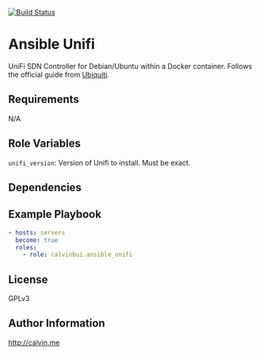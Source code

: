 [![Build Status](https://travis-ci.com/calvinbui/ansible-unifi.svg?branch=master)](https://travis-ci.com/calvinbui/ansible-unifi)

# Ansible Unifi

UniFi SDN Controller for Debian/Ubuntu within a Docker container. Follows the official guide from [Ubiquiti](https://help.ubnt.com/hc/en-us/articles/220066768-UniFi-How-to-Install-Update-via-APT-on-Debian-or-Ubuntu).

##  Requirements

N/A

## Role Variables

`unifi_version`: Version of Unifi to install. Must be exact.

## Dependencies


## Example Playbook

```yaml
- hosts: servers
  become: true
  roles:
    - role: calvinbui.ansible_unifi
```

## License

GPLv3

## Author Information

http://calvin.me
